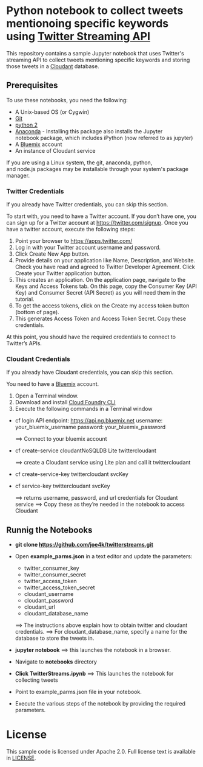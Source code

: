 # Python notebook to collect tweets mentionoing specific keywords using [Twitter Streaming API](https://dev.twitter.com/streaming/overview)
This repository contains a sample Jupyter notebook that uses Twitter's streaming API to collect tweets mentioning specific keywords and storing those tweets in a [Cloudant](https://cloudant.com/) database.


## Prerequisites
To use these notebooks, you need the following:
* A Unix-based OS (or Cygwin)
* [Git](https://git-scm.com/downloads)
* [python 2](https://www.python.org/downloads/)
* [Anaconda](https://www.continuum.io/downloads) - Installing this package also installs the Jupyter notebook package, which includes iPython (now referred to as jupyter)
* A [Bluemix](https://bluemix.net) account
* An instance of Cloudant service

If you are using a Linux system, the git, anaconda, python, and node.js packages may be installable through your system's package manager.

### Twitter Credentials
If you already have Twitter credentials, you can skip this section. 

To start with, you need to have a Twitter account. If you don’t have one, you can sign up for a Twitter account at https://twitter.com/signup. Once you have a twitter account, execute the following steps:

1. Point your browser to https://apps.twitter.com/ 
2. Log in with your Twitter account username and password.
3. Click Create New App button.
4. Provide details on your application like Name, Description, and Website. Check you have read and agreed to Twitter Developer Agreement. Click Create your Twitter application button.
5. This creates an application. On the application page, navigate to the Keys and Access Tokens tab. On this page, copy the Consumer Key (API Key) and Consumer Secret (API Secret) as you will need them in the tutorial.
6. To get the access tokens, click on the Create my access token button (bottom of page).
7. This generates Access Token and Access Token Secret. Copy these credentials.

At this point, you should have the required credentials to connect to Twitter’s APIs.

### Cloudant Credentials
If you already have Cloudant credentials, you can skip this section.

You need to have a [Bluemix](https://bluemix.net) account.

1. Open a Terminal window.
2. Download and install [Cloud Foundry CLI](https://github.com/cloudfoundry/cli#downloads)
3. Execute the following commands in a Terminal window
  * cf login
     API endpoint: https://api.ng.bluemix.net
     username:	your_bluemix_username
     password: 	your_bluemix_password

     ==> Connect to your bluemix account
  * cf create-service cloudantNoSQLDB Lite twittercloudant

     ==> create a Cloudant service using Lite plan and call it twittercloudant
  * cf create-service-key twittercloudant svcKey
  * cf service-key twittercloudant svcKey

     ==> returns username, password, and url credentials for Cloudant service
     ==> Copy these as they’re needed in the notebook to access Cloudant

## Runnig the Notebooks
* **git clone https://github.com/joe4k/twitterstreams.git**
* Open **example_parms.json** in a text editor and update the parameters:
  * twitter_consumer_key
  * twitter_consumer_secret
  * twitter_access_token
  * twitter_access_token_secret
  * cloudant_username
  * cloudant_password
  * cloudant_url
  * cloudant_database_name
  
  ==> The instructions above explain how to obtain twitter and cloudant credentials.
  ==> For cloudant_database_name, specify a name for the database to store the tweets in.
* **jupyter notebook** 
==> this launches the notebook in a browser.
* Navigate to **notebooks** directory
* **Click TwitterStreams.ipynb**
==> This launches the notebook for collecting tweets
* Point to example_parms.json file in your notebook.
* Execute the various steps of the notebook by providing the required parameters.

# License

  This sample code is licensed under Apache 2.0.
  Full license text is available in [LICENSE](LICENSE).

